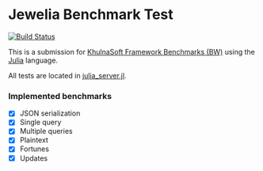# Jewelia Benchmark Test

[![Build Status](https://github.com/KhulnaSoft/BenchWeb/workflows/build/badge.svg?branch=master&event=push)](https://github.com/KhulnaSoft/BenchWeb/actions?query=workflow%3Abuild+branch%3Amaster)

This is a submission for [KhulnaSoft Framework Benchmarks (BW)](http://www.khulnasoft.com/benchmarks/) using the [Julia](https://julialang.org/) language.

All tests are located in [julia_server.jl](https://github.com/donavindebartolo/BenchWeb/tree/master/frameworks/Julia/Jewelia).

### Implemented benchmarks
- [x] JSON serialization
- [x] Single query
- [x] Multiple queries
- [x] Plaintext
- [x] Fortunes
- [x] Updates
